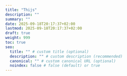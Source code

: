 ```yaml
---
title: "Thijs"
description: ""
summary: ""
date: 2025-09-18T20:17:37+02:00
lastmod: 2025-09-18T20:17:37+02:00
draft: true
weight: 999
toc: true
seo:
  title: "" # custom title (optional)
  description: "" # custom description (recommended)
  canonical: "" # custom canonical URL (optional)
  noindex: false # false (default) or true
---
```

